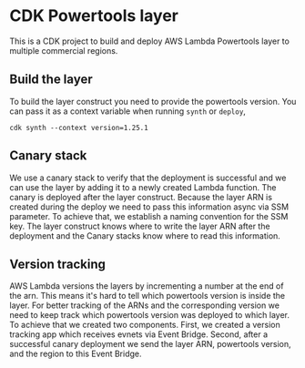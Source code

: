 <!-- markdownlint-disable -->
# CDK Powertools layer

This is a CDK project to build and deploy AWS Lambda Powertools layer to multiple commercial regions.

## Build the layer

To build the layer construct you need to provide the powertools version.
You can pass it as a context variable when running `synth` or `deploy`,

```shell
cdk synth --context version=1.25.1
```

## Canary stack

We use a canary stack to verify that the deployment is successful and we can use the layer by adding it to a newly created Lambda function.
The canary is deployed after the layer construct. Because the layer ARN is created during the deploy we need to pass this information async via SSM parameter.
To achieve that, we establish a naming convention for the SSM key. The layer construct knows where to write the layer ARN after the deployment and the Canary stacks know where to read this information.

## Version tracking

AWS Lambda versions the layers by incrementing a number at the end of the arn.
This means it's hard to tell which powertools version is inside the layer.
For better tracking of the ARNs and the corresponding version we need to keep track which powertools version was deployed to which layer.
To achieve that we created two components. First, we created a version tracking app which receives evnets via Event Bridge. Second, after a successful canary deployment we send the layer ARN, powertools version, and the region to this Event Bridge.
